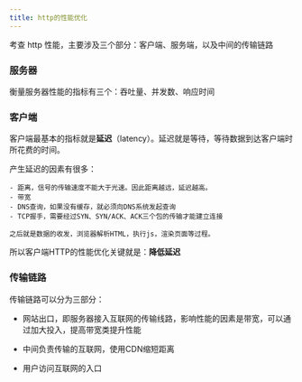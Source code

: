```yaml
---
title: http的性能优化
---
```


考查 http 性能，主要涉及三个部分：客户端、服务端，以及中间的传输链路

### 服务器

衡量服务器性能的指标有三个：吞吐量、并发数、响应时间

### 客户端

客户端最基本的指标就是**延迟**（latency）。延迟就是等待，等待数据到达客户端时所花费的时间。

产生延迟的因素有很多：

    - 距离，信号的传输速度不能大于光速。因此距离越远，延迟越高。
    - 带宽
    - DNS查询，如果没有缓存，就必须向DNS系统发起查询
    - TCP握手，需要经过SYN、SYN/ACK、ACK三个包的传输才能建立连接

    之后就是数据的收发，浏览器解析HTML，执行js，渲染页面等过程。

所以客户端HTTP的性能优化关键就是：**降低延迟**

### 传输链路

传输链路可以分为三部分：

- 网站出口，即服务器接入互联网的传输线路，影响性能的因素是带宽，可以通过加大投入，提高带宽类提升性能

- 中间负责传输的互联网，使用CDN缩短距离

- 用户访问互联网的入口